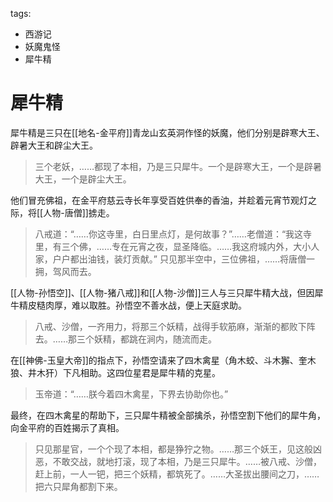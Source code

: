 tags:
  - 西游记
  - 妖魔鬼怪
  - 犀牛精

# 犀牛精

犀牛精是三只在[[地名-金平府]]青龙山玄英洞作怪的妖魔，他们分别是辟寒大王、辟暑大王和辟尘大王。

> 三个老妖，……都现了本相，乃是三只犀牛。一个是辟寒大王，一个是辟暑大王，一个是辟尘大王。

他们冒充佛祖，在金平府慈云寺长年享受百姓供奉的香油，并趁着元宵节观灯之际，将[[人物-唐僧]]掳走。

> 八戒道：“……你这寺里，白日里点灯，是何故事？”……老僧道：“我这寺里，有三个佛，……专在元宵之夜，显圣降临。……我这府城内外，大小人家，户户都出油钱，装灯贡献。”
> 只见那半空中，三位佛祖，……将唐僧一拥，驾风而去。

[[人物-孙悟空]]、[[人物-猪八戒]]和[[人物-沙僧]]三人与三只犀牛精大战，但因犀牛精皮糙肉厚，难以取胜。孙悟空不善水战，便上天庭求助。

> 八戒、沙僧，一齐用力，将那三个妖精，战得手软筋麻，渐渐的都败下阵去。……那三个妖精，都跳在涧内，随流而走。

在[[神佛-玉皇大帝]]的指点下，孙悟空请来了四木禽星（角木蛟、斗木獬、奎木狼、井木犴）下凡相助。这四位星君是犀牛精的克星。

> 玉帝道：“……朕今着四木禽星，下界去协助你也。”

最终，在四木禽星的帮助下，三只犀牛精被全部擒杀，孙悟空割下他们的犀牛角，向金平府的百姓揭示了真相。

> 只见那星官，一个个现了本相，都是狰狞之物。……那三个妖王，见这般凶恶，不敢交战，就地打滚，现了本相，乃是三只犀牛。……被八戒、沙僧，赶上前，一人一钯，把三个妖精，都筑死了。……大圣拔出腰间之刀，……把六只犀角都割下来。
